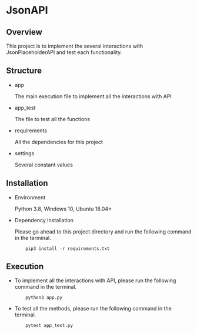 # JsonAPI

## Overview

This project is to implement the several interactions with JsonPlaceholderAPI and test each functionality.

## Structure

- app

    The main execution file to implement all the interactions with API

- app_test

    The file to test all the functions
    
- requirements

    All the dependencies for this project
    
- settings

    Several constant values
    
## Installation

- Environment

    Python 3.8, Windows 10, Ubuntu 18.04+
    
- Dependency Installation

    Please go ahead to this project directory and run the following command in the terminal.
    
    ```
        pip3 install -r requirements.txt
    ```

## Execution

- To implement all the interactions with API, please run the following command in the terminal.

    ```
        python3 app.py
    ```

- To test all the methods, please run the following command in the terminal.

    ```
        pytest app_test.py
    ```
